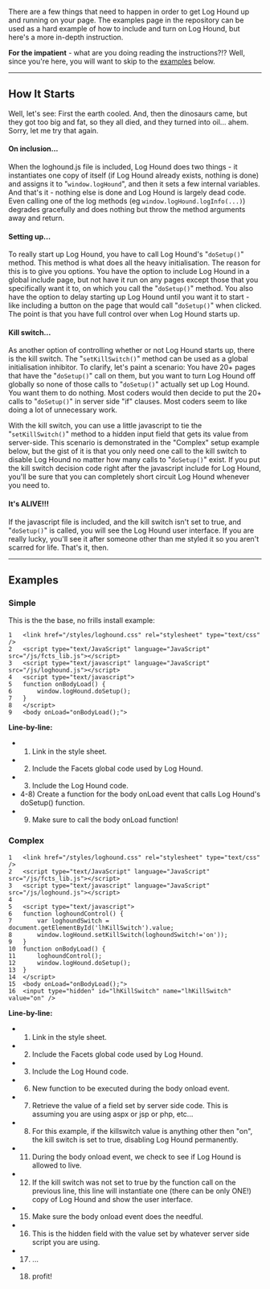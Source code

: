 There are a few things that need to happen in order to get Log Hound up and running on your page.  The examples page in the repository can be used as a hard example of how to include and turn on Log Hound, but here's a more in-depth instruction.

**For the impatient** - what are you doing reading the instructions?!? Well, since you're here, you will want to skip to the [examples](#Examples.md) below.


---


## How It Starts ##
Well, let's see: First the earth cooled. And, then the dinosaurs came, but they got too big and fat, so they all died, and they turned into oil... ahem.  Sorry, let me try that again.

#### On inclusion... ####
When the loghound.js file is included, Log Hound does two things - it instantiates one copy of itself (if Log Hound already exists, nothing is done) and assigns it to "`window.logHound`", and then it sets a few internal variables.  And that's it - nothing else is done and Log Hound is largely dead code.  Even calling one of the log methods (eg `window.logHound.logInfo(...)`) degrades gracefully and does nothing but throw the method arguments away and return.

#### Setting up... ####
To really start up Log Hound, you have to call Log Hound's "`doSetup()`" method. This method is what does all the heavy initialisation.  The reason for this is to give you options.  You have the option to include Log Hound in a global include page, but not have it run on any pages except those that you specifically want it to, on which you call the "`doSetup()`" method.  You also have the option to delay starting up Log Hound until you want it to start - like including a button on the page that would call "`doSetup()`" when clicked.  The point is that you have full control over when Log Hound starts up.

#### Kill switch... ####
As another option of controlling whether or not Log Hound starts up, there is the kill switch.  The "`setKillSwitch()`" method can be used as a global initialisation inhibitor. To clarify, let's paint a scenario:  You have 20+ pages that have the "`doSetup()`" call on them, but you want to turn Log Hound off globally so none of those calls to "`doSetup()`" actually set up Log Hound.  You want them to do nothing.  Most coders would then decide to put the 20+ calls to "`doSetup()`" in server side "if" clauses.  Most coders seem to like doing a lot of unnecessary work.

With the kill switch, you can use a little javascript to tie the "`setKillSwitch()`" method to a hidden input field that gets its value from server-side.  This scenario is demonstrated in the "Complex" setup example below, but the gist of it is that you only need one call to the kill switch to disable Log Hound no matter how many calls to "`doSetup()`" exist.  If you put the kill switch decision code right after the javascript include for Log Hound, you'll be sure that you can completely short circuit Log Hound whenever you need to.

#### It's ALIVE!!! ####
If the javascript file is included, and the kill switch isn't set to true, and "`doSetup()`" is called, you will see the Log Hound user interface. If you are really lucky, you'll see it after someone other than me styled it so you aren't scarred for life.  That's it, then.


---


## Examples ##

### Simple ###
This is the the base, no frills install example:
```
1   <link href="/styles/loghound.css" rel="stylesheet" type="text/css" />
2   <script type="text/JavaScript" language="JavaScript" src="/js/fcts_lib.js"></script>
3   <script type="text/javascript" language="JavaScript" src="/js/loghound.js"></script>
4   <script type="text/javascript">
5   function onBodyLoad() {
6       window.logHound.doSetup();
7   }
8   </script>
9   <body onLoad="onBodyLoad();">
```

**Line-by-line:**

  * 1) Link in the style sheet.
  * 2) Include the Facets global code used by Log Hound.
  * 3) Include the Log Hound code.
  * 4-8) Create a function for the body onLoad event that calls Log Hound's doSetup() function.
  * 9) Make sure to call the body onLoad function!

### Complex ###
```
1   <link href="/styles/loghound.css" rel="stylesheet" type="text/css" />
2   <script type="text/JavaScript" language="JavaScript" src="/js/fcts_lib.js"></script>
3   <script type="text/javascript" language="JavaScript" src="/js/loghound.js"></script>
4
5   <script type="text/javascript">
6   function loghoundControl() {
7       var loghoundSwitch = document.getElementById('lhKillSwitch').value;
8       window.logHound.setKillSwitch(loghoundSwitch!='on'));
9   }
10  function onBodyLoad() {
11      loghoundControl();
12      window.logHound.doSetup();
13  }
14  </script>
15  <body onLoad="onBodyLoad();">
16  <input type="hidden" id="lhKillSwitch" name="lhKillSwitch" value="on" />
```

**Line-by-line:**

  * 1) Link in the style sheet.
  * 2) Include the Facets global code used by Log Hound.
  * 3) Include the Log Hound code.
  * 6) New function to be executed during the body onload event.
  * 7) Retrieve the value of a field set by server side code.  This is assuming you are using aspx or jsp or php, etc...
  * 8) For this example, if the killswitch value is anything other then "on", the kill switch is set to true, disabling Log Hound permanently.
  * 11) During the body onload event, we check to see if Log Hound is allowed to live.
  * 12) If the kill switch was not set to true by the function call on the previous line, this line will instantiate one (there can be only ONE!) copy of Log Hound and show the user interface.
  * 15) Make sure the body onload event does the needful.
  * 16) This is the hidden field with the value set by whatever server side script you are using.
  * 17) ...
  * 18) profit!